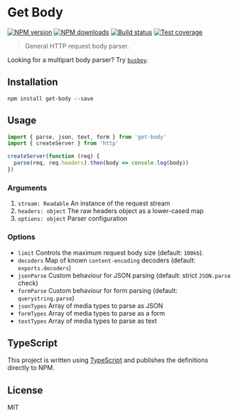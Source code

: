 # Get Body

[![NPM version][npm-image]][npm-url]
[![NPM downloads][downloads-image]][downloads-url]
[![Build status][travis-image]][travis-url]
[![Test coverage][coveralls-image]][coveralls-url]

> General HTTP request body parser.

Looking for a multipart body parser? Try [`busboy`](https://www.npmjs.com/package/busboy).

## Installation

```
npm install get-body --save
```

## Usage

```ts
import { parse, json, text, form } from 'get-body'
import { createServer } from 'http'

createServer(function (req) {
  parse(req, req.headers).then(body => console.log(body))
})
```

### Arguments

1. `stream: Readable` An instance of the request stream
2. `headers: object` The raw headers object as a lower-cased map
3. `options: object` Parser configuration

### Options

* `limit` Controls the maximum request body size (default: `100kb`).
* `decoders` Map of known `content-encoding` decoders (default: `exports.decoders`)
* `jsonParse` Custom behaviour for JSON parsing (default: strict `JSON.parse` check)
* `formParse` Custom behaviour for form parsing (default: `querystring.parse`)
* `jsonTypes` Array of media types to parse as JSON
* `formTypes` Array of media types to parse as a form
* `textTypes` Array of media types to parse as text

## TypeScript

This project is written using [TypeScript](https://github.com/Microsoft/TypeScript) and publishes the definitions directly to NPM.

## License

MIT

[npm-image]: https://img.shields.io/npm/v/get-body.svg?style=flat
[npm-url]: https://npmjs.org/package/get-body
[downloads-image]: https://img.shields.io/npm/dm/get-body.svg?style=flat
[downloads-url]: https://npmjs.org/package/get-body
[travis-image]: https://img.shields.io/travis/blakeembrey/node-get-body.svg?style=flat
[travis-url]: https://travis-ci.org/blakeembrey/node-get-body
[coveralls-image]: https://img.shields.io/coveralls/blakeembrey/node-get-body.svg?style=flat
[coveralls-url]: https://coveralls.io/r/blakeembrey/node-get-body?branch=master

